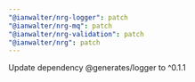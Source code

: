 ```yaml
---
"@ianwalter/nrg-logger": patch
"@ianwalter/nrg-mq": patch
"@ianwalter/nrg-validation": patch
"@ianwalter/nrg": patch
---
```


Update dependency @generates/logger to ^0.1.1

